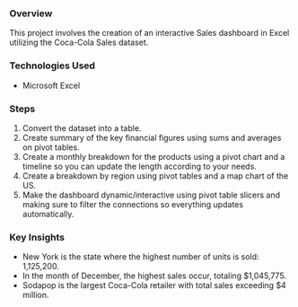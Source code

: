 ### Overview
This project involves the creation of an interactive Sales dashboard in Excel utilizing the Coca-Cola Sales dataset.

### Technologies Used
- Microsoft Excel

### Steps
1. Convert the dataset into a table.
2. Create summary of the key financial figures using sums and averages on pivot tables.
3. Create a monthly breakdown for the products using a pivot chart and a timeline so you can update the length according to your needs.
4. Create a breakdown by region using pivot tables and a map chart of the US.
5. Make the dashboard dynamic/interactive using pivot table slicers and making sure to filter the connections so everything updates automatically.

### Key Insights
- New York is the state where the highest number of units is sold: 1,125,200.
- In the month of December, the highest sales occur, totaling $1,045,775.
- Sodapop is the largest Coca-Cola retailer with total sales exceeding $4 million.
